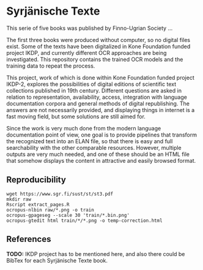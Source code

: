 # Syrjänische Texte

This serie of five books was published by Finno-Ugrian Society …

The first three books were produced without computer, so no digital files exist. Some of the texts have been digitalized in Kone Foundation funded project IKDP, and currently different OCR approaches are being investigated. This repository contains the trained OCR models and the training data to repeat the process.

This project, work of which is done within Kone Foundation funded project IKDP-2, explores the possibilities of digital editions of scientific text collections published in 19th century. Different questions are asked in relation to representation, availability, access, integration with language documentation corpora and general methods of digital republishing. The answers are not necessarily provided, and displaying things in internet is a fast moving field, but some solutions are still aimed for.

Since the work is very much done from the modern language documentation point of view, one goal is to provide pipelines that transform the recognized text into an ELAN file, so that there is easy and full searchability with the other comparable resources. However, multiple outputs are very much needed, and one of these should be an HTML file that somehow displays the content in attractive and easily browsed format.

## Reproducibility

    wget https://www.sgr.fi/sust/st/st3.pdf
    mkdir raw
    Rscript extract_pages.R
    ocropus-nlbin raw/*.png -o train
    ocropus-gpageseg --scale 30 'train/*.bin.png'
    ocropus-gtedit html train/*/*.png -o temp-correction.html

## References

**TODO:** IKDP project has to be mentioned here, and also there could be BibTex for each Syrjänische Texte book.

